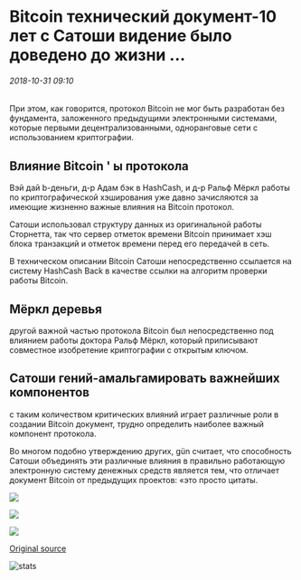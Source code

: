 # Bitcoin технический документ-10 лет с Сатоши видение было доведено до жизни ...

###### 2018-10-31 09:10

При этом, как говорится, протокол Bitcoin не мог быть разработан без фундамента, заложенного предыдущими электронными системами, которые первыми децентрализованными, одноранговые сети с использованием криптографии.

## Влияние Bitcoin ' ы протокола

Вэй дай b-деньги, д-р Адам бэк в HashCash, и д-р Ральф Мёркл работы по криптографической хэширования уже давно зачисляются за имеющие жизненно важные влияния на Bitcoin протокол.

Сатоши использовал структуру данных из оригинальной работы Сторнетта, так что сервер отметок времени Bitcoin принимает хэш блока транзакций и отметок времени перед его передачей в сеть.

В техническом описании Bitcoin Сатоши непосредственно ссылается на систему HashCash Back в качестве ссылки на алгоритм проверки работы Bitcoin.

## Мёркл деревья

другой важной частью протокола Bitcoin был непосредственно под влиянием работы доктора Ральф Мёркл, который приписывают совместное изобретение криптографии с открытым ключом.

## Сатоши гений-амальгамировать важнейших компонентов

с таким количеством критических влияний играет различные роли в создании Bitcoin документ, трудно определить наиболее важный компонент протокола.

Во многом подобно утверждению других, gün считает, что способность Сатоши объединять эти различные влияния в правильно работающую электронную систему денежных средств является тем, что отличает документ Bitcoin от предыдущих проектов: «это просто цитаты.

![](https://s3.cointelegraph.com/storage/uploads/view/c6d5e100035eba01188383def65a8e5f.jpg)

![](https://s3.cointelegraph.com/storage/uploads/view/89c476c643ff6e4ad90e9fa40aa1b1c2.jpg)

![](https://s3.cointelegraph.com/storage/uploads/view/0cd22fe40698ca11fa422bbfe162f3dc.png)

[Original source](https://cointelegraph.com/news/bitcoin-whitepaper-10-years-since-satoshis-vision-was-brought-to-life)

![stats](https://c.statcounter.com/11760860/0/a89fa40b/1/ "stats")